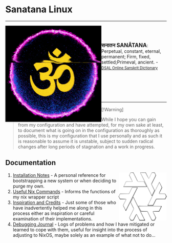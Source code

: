 
<h1 align+"center"> Sanatana Linux</h1>
<hr/>


<img width="300px" align="left"  src="./assets/om-glitch.gif" alt="Om Puurnnam-Adah Puurnnam-Idam Puurnnaat-Puurnnam-Udacyate | Puurnnasya Puurnnam-Aadaaya Puurnnam-Eva-Avashissyate || Om Shaantih Shaantih Shaantih "/>

<br>
<br>
<br> 
<big><b>सनातन SANĀTANA</b></big>: Perpetual, constant, eternal, permanent; Firm, fixed, settled;Primeval, ancient.  - <small><a href="https://dsal.uchicago.edu/cgi-bin/app/apte_query.py?qs=Sanatana&matchtype=default">DSAL Online Sanskrit Dictionary</a></small>


<br>
<br> 

<br>
<br> 
<br>
<br> 

---


>  [!Warning] 
>
> While I hope you can gain from my configuration and have attempted, for my own sake at least, to document what is going on in the configuration as thoroughly as possible, this is my configuration that I use personally and as such it is reasonable to assume it is unstable, subject to sudden radical changes after long periods of stagnation and a work in progress.

## Documentation


<img width="150px" height="150px"  src="./assets/nix.svg" alt="prettier nixos label" align="right" />

1. [Installation Notes](.github/documentation/installation.md) - A personal reference for bootstrapping a new system or when deciding to purge my own.
1. [Useful Nix Commands](.github/documentation/nix-commands.md) - Informs the functions of my nix wrapper script 
1. [Inspiration and Credits](.github/documentation/credits.md) - Just some of those who have inadvertently helped me along in this process either as inspiration or careful examination of their implementations.
1. [Debugging Journal](.github/documentation/debugging/index.md) - Logs of problems and how I have mitigated or learned to cope with them, useful for insight into the process of adjusting to NixOS, maybe solely as an example of what not to do...
